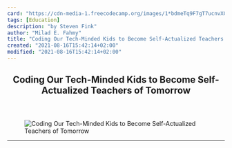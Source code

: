 ```yaml
---
card: "https://cdn-media-1.freecodecamp.org/images/1*bdmeTq9F7gT7ucnvX0PB1A.jpeg"
tags: [Education]
description: "by Steven Fink"
author: "Milad E. Fahmy"
title: "Coding Our Tech-Minded Kids to Become Self-Actualized Teachers of Tomorrow"
created: "2021-08-16T15:42:14+02:00"
modified: "2021-08-16T15:42:14+02:00"
---
```

<div class="site-wrapper">
<main id="site-main" class="site-main outer">
<div class="inner">
<article class="post-full post tag-education tag-coding tag-java tag-python tag-codingbootcamp ">
<header class="post-full-header">
<h1 class="post-full-title">Coding Our Tech-Minded Kids to Become Self-Actualized Teachers of Tomorrow</h1>
</header>
<figure class="post-full-image">
<picture>
<source media="(max-width: 700px)" sizes="1px" srcset="data:image/gif;base64,R0lGODlhAQABAIAAAAAAAP///yH5BAEAAAAALAAAAAABAAEAAAIBRAA7 1w">
<source media="(min-width: 701px)" sizes="(max-width: 800px) 400px,
(max-width: 1170px) 700px,
1400px" srcset="https://cdn-media-1.freecodecamp.org/images/1*bdmeTq9F7gT7ucnvX0PB1A.jpeg 300w,
https://cdn-media-1.freecodecamp.org/images/1*bdmeTq9F7gT7ucnvX0PB1A.jpeg 600w,
https://cdn-media-1.freecodecamp.org/images/1*bdmeTq9F7gT7ucnvX0PB1A.jpeg 1000w,
https://cdn-media-1.freecodecamp.org/images/1*bdmeTq9F7gT7ucnvX0PB1A.jpeg 2000w">
<img onerror="this.style.display='none'" src="https://cdn-media-1.freecodecamp.org/images/1*bdmeTq9F7gT7ucnvX0PB1A.jpeg" alt="Coding Our Tech-Minded Kids to Become Self-Actualized Teachers of Tomorrow">
</picture>
</figure>
<section class="post-full-content">
<div class="post-content medium-migrated-article">
</div>
<hr>
</section>
</article>
</div>
</main>
</div>
<!-- Google Tag Manager (noscript) -->
<!-- End Google Tag Manager (noscript) -->
